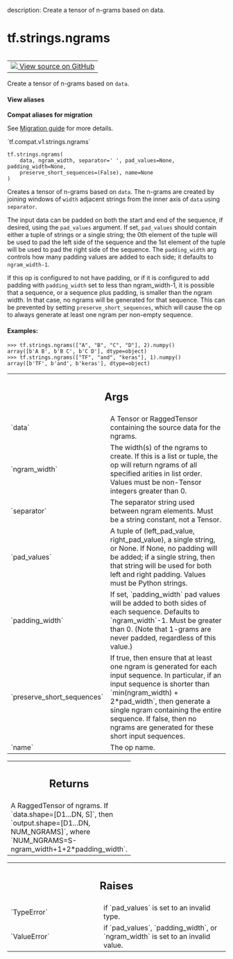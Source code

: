 description: Create a tensor of n-grams based on data.

<div itemscope itemtype="http://developers.google.com/ReferenceObject">
<meta itemprop="name" content="tf.strings.ngrams" />
<meta itemprop="path" content="Stable" />
</div>

# tf.strings.ngrams

<!-- Insert buttons and diff -->

<table class="tfo-notebook-buttons tfo-api nocontent" align="left">
<td>
  <a target="_blank" href="https://github.com/tensorflow/tensorflow/blob/r2.4/tensorflow/python/ops/ragged/ragged_string_ops.py#L671-L823">
    <img src="https://www.tensorflow.org/images/GitHub-Mark-32px.png" />
    View source on GitHub
  </a>
</td>
</table>



Create a tensor of n-grams based on `data`.

<section class="expandable">
  <h4 class="showalways">View aliases</h4>
  <p>
<b>Compat aliases for migration</b>
<p>See
<a href="https://www.tensorflow.org/guide/migrate">Migration guide</a> for
more details.</p>
<p>`tf.compat.v1.strings.ngrams`</p>
</p>
</section>

<pre class="devsite-click-to-copy prettyprint lang-py tfo-signature-link">
<code>tf.strings.ngrams(
    data, ngram_width, separator=' ', pad_values=None, padding_width=None,
    preserve_short_sequences=(False), name=None
)
</code></pre>



<!-- Placeholder for "Used in" -->

Creates a tensor of n-grams based on `data`. The n-grams are created by
joining windows of `width` adjacent strings from the inner axis of `data`
using `separator`.

The input data can be padded on both the start and end of the sequence, if
desired, using the `pad_values` argument. If set, `pad_values` should contain
either a tuple of strings or a single string; the 0th element of the tuple
will be used to pad the left side of the sequence and the 1st element of the
tuple will be used to pad the right side of the sequence. The `padding_width`
arg controls how many padding values are added to each side; it defaults to
`ngram_width-1`.

If this op is configured to not have padding, or if it is configured to add
padding with `padding_width` set to less than ngram_width-1, it is possible
that a sequence, or a sequence plus padding, is smaller than the ngram
width. In that case, no ngrams will be generated for that sequence. This can
be prevented by setting `preserve_short_sequences`, which will cause the op
to always generate at least one ngram per non-empty sequence.

#### Examples:



```
>>> tf.strings.ngrams(["A", "B", "C", "D"], 2).numpy()
array([b'A B', b'B C', b'C D'], dtype=object)
>>> tf.strings.ngrams(["TF", "and", "keras"], 1).numpy()
array([b'TF', b'and', b'keras'], dtype=object)
```

<!-- Tabular view -->
 <table class="responsive fixed orange">
<colgroup><col width="214px"><col></colgroup>
<tr><th colspan="2"><h2 class="add-link">Args</h2></th></tr>

<tr>
<td>
`data`
</td>
<td>
A Tensor or RaggedTensor containing the source data for the ngrams.
</td>
</tr><tr>
<td>
`ngram_width`
</td>
<td>
The width(s) of the ngrams to create. If this is a list or
tuple, the op will return ngrams of all specified arities in list order.
Values must be non-Tensor integers greater than 0.
</td>
</tr><tr>
<td>
`separator`
</td>
<td>
The separator string used between ngram elements. Must be a
string constant, not a Tensor.
</td>
</tr><tr>
<td>
`pad_values`
</td>
<td>
A tuple of (left_pad_value, right_pad_value), a single string,
or None. If None, no padding will be added; if a single string, then that
string will be used for both left and right padding. Values must be Python
strings.
</td>
</tr><tr>
<td>
`padding_width`
</td>
<td>
If set, `padding_width` pad values will be added to both
sides of each sequence. Defaults to `ngram_width`-1. Must be greater than
0. (Note that 1-grams are never padded, regardless of this value.)
</td>
</tr><tr>
<td>
`preserve_short_sequences`
</td>
<td>
If true, then ensure that at least one ngram is
generated for each input sequence.  In particular, if an input sequence is
shorter than `min(ngram_width) + 2*pad_width`, then generate a single
ngram containing the entire sequence.  If false, then no ngrams are
generated for these short input sequences.
</td>
</tr><tr>
<td>
`name`
</td>
<td>
The op name.
</td>
</tr>
</table>



<!-- Tabular view -->
 <table class="responsive fixed orange">
<colgroup><col width="214px"><col></colgroup>
<tr><th colspan="2"><h2 class="add-link">Returns</h2></th></tr>
<tr class="alt">
<td colspan="2">
A RaggedTensor of ngrams. If `data.shape=[D1...DN, S]`, then
`output.shape=[D1...DN, NUM_NGRAMS]`, where
`NUM_NGRAMS=S-ngram_width+1+2*padding_width`.
</td>
</tr>

</table>



<!-- Tabular view -->
 <table class="responsive fixed orange">
<colgroup><col width="214px"><col></colgroup>
<tr><th colspan="2"><h2 class="add-link">Raises</h2></th></tr>

<tr>
<td>
`TypeError`
</td>
<td>
if `pad_values` is set to an invalid type.
</td>
</tr><tr>
<td>
`ValueError`
</td>
<td>
if `pad_values`, `padding_width`, or `ngram_width` is set to an
invalid value.
</td>
</tr>
</table>

